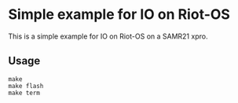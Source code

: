 # Simple example for IO on Riot-OS
This is a simple example for IO on Riot-OS on a SAMR21 xpro.
## Usage 
```
make
make flash
make term
```
